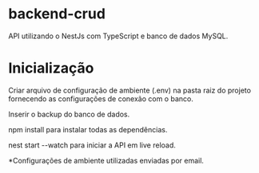 # backend-crud

API utilizando o NestJs com TypeScript e banco de dados MySQL.

# Inicialização
Criar arquivo de configuração de ambiente (.env) na pasta raiz do projeto fornecendo as configurações de conexão com o banco.

Inserir o backup do banco de dados.

npm install para instalar todas as dependências.

nest start --watch para iniciar a API em live reload.

*Configurações de ambiente utilizadas enviadas por email.
